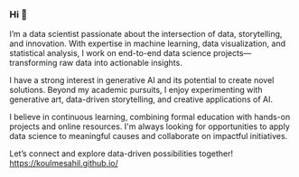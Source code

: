 ### Hi 👋
I’m a data scientist passionate about the intersection of data, storytelling, and innovation. With expertise in machine learning, data visualization, and statistical analysis, I work on end-to-end data science projects—transforming raw data into actionable insights.

I have a strong interest in generative AI and its potential to create novel solutions. Beyond my academic pursuits, I enjoy experimenting with generative art, data-driven storytelling, and creative applications of AI.

I believe in continuous learning, combining formal education with hands-on projects and online resources. I'm always looking for opportunities to apply data science to meaningful causes and collaborate on impactful initiatives.

Let’s connect and explore data-driven possibilities together!
https://koulmesahil.github.io/
